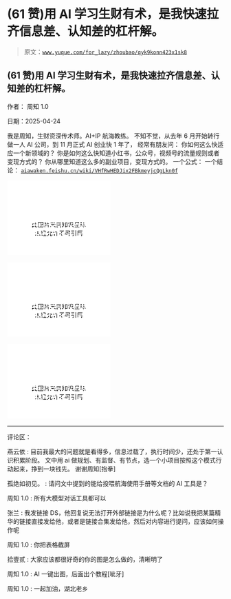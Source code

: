# (61 赞)用 AI 学习生财有术，是我快速拉齐信息差、认知差的杠杆解。

> 原文：[`www.yuque.com/for_lazy/zhoubao/qyk9konn423x1sk8`](https://www.yuque.com/for_lazy/zhoubao/qyk9konn423x1sk8)

## (61 赞)用 AI 学习生财有术，是我快速拉齐信息差、认知差的杠杆解。

作者： 周知 1.0

日期：2025-04-24

我是周知，生财资深传术师。AI+IP 航海教练。 不知不觉，从去年 6 月开始转行做一人 AI 公司，到 11 月正式 AI 创业快 1 年了，
经常有朋友问： 你如何这么快适应一个新领域的？ 你是如何这么快知道小红书，公众号，视频号的流量规则或者变现方式的？
你从哪里知道这么多的副业项目，变现方式的。 一个公式： 一个结论： [`aiawaken.feishu.cn/wiki/VHfRwHEDJix2FBkmeyjcQgLkn0f`](https://aiawaken.feishu.cn/wiki/VHfRwHEDJix2FBkmeyjcQgLkn0f)

![](img/1c19672de1f484219eaf36e61cae5a3b.png "None")

![](img/afd1e7a0cbe45c22679c86b7a885c34d.png "None")

![](img/5b0d686fdc9493fcc65d3f9f0b5c3877.png "None")

* * *

评论区：

燕云依 : 目前我最大的问题就是看得多，信息过载了，执行时间少，还处于第一认识积累阶段。 文中用 ai
做规划、有监督、有节点，选一个小项目按照这个模式行动起来，挣到一块钱先。 谢谢周知[抱拳]

孤绝如初见。 : 请问文中提到的能给投喂航海使用手册等文档的 AI 工具是？

周知 1.0 : 所有大模型对话工具都可以

张兰 : 我发链接 DS，他回复说无法打开外部链接是为什么呢？比如说我把某篇精华的链接直接发给他，或者是链接合集发给他，然后对内容进行提问，应该如何操作呢

周知 1.0 : 你把表格截屏

拾壹贰 : 大家应该都很好奇的你的图是怎么做的，清晰明了

周知 1.0 : AI 一键出图，后面出个教程[呲牙]

周知 1.0 : 一起加油，湖北老乡